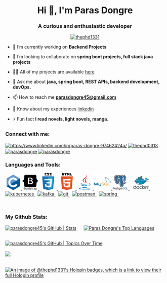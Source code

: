<h1 align="center">Hi 👋, I'm Paras Dongre</h1>
<h3 align="center">A curious and enthusiastic developer</h3>

<!-- <p align="left"> <img src="https://komarev.com/ghpvc/?username=thephd1331&label=Profile%20views&color=0e75b6&style=flat" alt="thephd1331" /> </p> -->

<p align="center"> <a href="https://github.com/ryo-ma/github-profile-trophy"><img src="https://github-profile-trophy.vercel.app/?username=thephd1331" alt="thephd1331" /></a> </p>

- 🔭 I’m currently working on **Backend Projects**

- 👯 I’m looking to collaborate on **spring boot projects, full stack java projects**

- 👨‍💻 All of my projects are available [here](https://github.com/THEPHD1331?tab=repositories)

- 💬 Ask me about **java, spring boot, REST APIs, backend development, devOps.**

- 📫 How to reach me **parasdongre45@gmail.com**

- 📄 Know about my experiences [linkedin](https://www.linkedin.com/in/parasdongre45)

- ⚡ Fun fact **I read novels, light novels, manga.**

<h3 align="left">Connect with me:</h3>
<p align="left">
<a href="https://linkedin.com/in/https://www.linkedin.com/in/parasdongre45/" target="blank"><img align="center" src="https://raw.githubusercontent.com/rahuldkjain/github-profile-readme-generator/master/src/images/icons/Social/linked-in-alt.svg" alt="https://www.linkedin.com/in/paras-dongre-97462424a/" height="30" width="40" /></a>
<a href="https://www.codechef.com/users/thephd0313" target="blank"><img align="center" src="https://cdn.jsdelivr.net/npm/simple-icons@3.1.0/icons/codechef.svg" alt="thephd0313" height="40" width="50" /></a>
<a href="https://www.leetcode.com/parasdongre" target="blank"><img align="center" src="https://raw.githubusercontent.com/rahuldkjain/github-profile-readme-generator/master/src/images/icons/Social/leet-code.svg" alt="parasdongre" height="40" width="50" /></a>
<a href="https://dev.to/parasdongre" target="blank"><img align="center" src="https://raw.githubusercontent.com/rahuldkjain/github-profile-readme-generator/master/src/images/icons/Social/devto.svg" alt="parasdongre" height="40" width="50" /></a>  
</p>

<h3 align="left">Languages and Tools:</h3>
<p align="left"> </a>
<a href="https://www.cprogramming.com/" target="_blank" rel="noreferrer"> <img src="https://raw.githubusercontent.com/devicons/devicon/master/icons/c/c-original.svg" alt="c" width="50" height="50"/> </a> 
<a href="https://getbootstrap.com" target="_blank" rel="noreferrer"> <img src="https://raw.githubusercontent.com/devicons/devicon/master/icons/bootstrap/bootstrap-plain-wordmark.svg" alt="bootstrap" width="50" height="50"/> </a>
<a href="https://www.w3schools.com/css/" target="_blank" rel="noreferrer"> <img src="https://raw.githubusercontent.com/devicons/devicon/master/icons/css3/css3-original-wordmark.svg" alt="css3" width="55" height="55"/> </a> 
<a href="https://www.w3.org/html/" target="_blank" rel="noreferrer"> <img src="https://raw.githubusercontent.com/devicons/devicon/master/icons/html5/html5-original-wordmark.svg" alt="html5" width="55" height="55"/> </a> 
<a href="https://www.java.com" target="_blank" rel="noreferrer"> <img src="https://raw.githubusercontent.com/devicons/devicon/master/icons/java/java-original.svg" alt="java" height="50"/> </a> 
<a href="https://www.mysql.com/" target="_blank" rel="noreferrer"> <img src="https://raw.githubusercontent.com/devicons/devicon/master/icons/mysql/mysql-original-wordmark.svg" alt="mysql" width="55" height="55"/> </a>
<!--  <a href="https://www.mongodb.com/" target="_blank" rel="noreferrer"> <img src="https://raw.githubusercontent.com/devicons/devicon/master/icons/mongodb/mongodb-original-wordmark.svg" alt="mongodb" width="55" height="55"/> </a> -->
  <a href="https://www.postgresql.org" target="_blank" rel="noreferrer"> <img src="https://raw.githubusercontent.com/devicons/devicon/master/icons/postgresql/postgresql-original-wordmark.svg" alt="postgresql" width="50" height="50"/> </a> &nbsp;&nbsp;
<a href="https://www.docker.com/" target="_blank" rel="noreferrer"> <img src="https://raw.githubusercontent.com/devicons/devicon/master/icons/docker/docker-original-wordmark.svg" alt="docker" width="50" height="50"/> </a> &nbsp;
<a href="https://kubernetes.io" target="_blank" rel="noreferrer"> <img src="https://www.vectorlogo.zone/logos/kubernetes/kubernetes-icon.svg" alt="kubernetes" width="50" height="50"/> </a>&nbsp;
 <a href="https://kafka.apache.org/" target="_blank" rel="noreferrer"> <img src="https://www.vectorlogo.zone/logos/apache_kafka/apache_kafka-icon.svg" alt="kafka" width="50" height="50"/> </a> &nbsp;
<a href="https://git-scm.com/" target="_blank" rel="noreferrer"> <img src="https://www.vectorlogo.zone/logos/git-scm/git-scm-icon.svg" alt="git" width="50" height="50"/> </a>&nbsp;
<a href="https://postman.com" target="_blank" rel="noreferrer"> <img src="https://www.vectorlogo.zone/logos/getpostman/getpostman-icon.svg" alt="postman" width="50" height="50"/> </a>&nbsp;
<a href="https://spring.io/" target="_blank" rel="noreferrer"> <img src="https://www.vectorlogo.zone/logos/springio/springio-icon.svg" alt="spring" width="50" height="50"/> </a> &nbsp;
</p>
<br/>

<h3 align="left">My Github Stats:</h3>

  [![parasdongre45's GitHub | Stats](https://stats.quine.sh/parasdongre45/github?theme=dark)](http://localhost:3000?utm_source=widgets&utm_campaign=parasdongre45)  &nbsp;&nbsp;&nbsp;&nbsp;
  <a href="https://github.com/THEPHD1331/github-readme-stats"><img alt="Paras Dongre's Top Languages" src="https://github-readme-stats.vercel.app/api/top-langs/?username=THEPHD1331&langs_count=8&count_private=true&layout=compact&theme=react&hide_border=true&bg_color=0D1117" /></a> <br/> <br/>
  
  [![parasdongre45's GitHub | Topics Over Time](https://stats.quine.sh/parasdongre45/topics-over-time?theme=dark)](http://localhost:3000?utm_source=widgets&utm_campaign=parasdongre45)  <br/> <br/>
  <img width="830" src="https://github-readme-activity-graph.vercel.app/graph?username=THEPHD1331&bg_color=21232a&color=a8eeff&line=61dafb&point=f0fcff&area=true&hide_border=false" />  <br/> <br/>


  [![An image of @thephd1331's Holopin badges, which is a link to view their full Holopin profile](https://holopin.me/thephd1331)](https://holopin.io/@thephd1331)

  <!-- 
<p><img align="center" src="https://github-readme-streak-stats.herokuapp.com/?user=thephd1331&" alt="thephd1331" /></p>
<p>&nbsp;<img align="center" src="https://github-readme-stats.vercel.app/api?username=thephd1331&show_icons=true&locale=en" alt="thephd1331" /></p> -->

